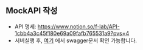 
## MockAPI 작성
- API 명세: https://www.notion.so/f-lab/API-1cbb4a3c45f180e69a09fafb765531a9?pvs=4
- 서버실행 후, [여기](http://localhost:8080/swagger-ui/index.html#/) 에서 swagger문서 확인 가능합니다.